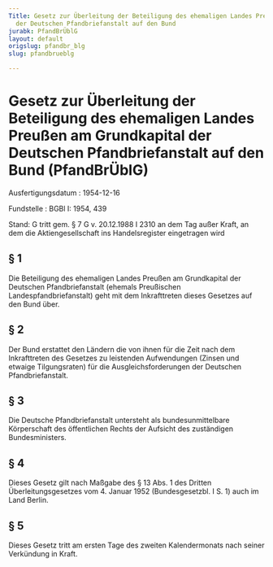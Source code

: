 ```yaml
---
Title: Gesetz zur Überleitung der Beteiligung des ehemaligen Landes Preußen am Grundkapital
  der Deutschen Pfandbriefanstalt auf den Bund
jurabk: PfandBrÜblG
layout: default
origslug: pfandbr_blg
slug: pfandbrueblg

---
```


# Gesetz zur Überleitung der Beteiligung des ehemaligen Landes Preußen am Grundkapital der Deutschen Pfandbriefanstalt auf den Bund (PfandBrÜblG)

Ausfertigungsdatum
:   1954-12-16

Fundstelle
:   BGBl I: 1954, 439

Stand: G tritt gem. § 7 G v. 20.12.1988 I 2310 an dem Tag außer Kraft, an dem die Aktiengesellschaft ins Handelsregister eingetragen wird

## § 1

Die Beteiligung des ehemaligen Landes Preußen am Grundkapital der Deutschen Pfandbriefanstalt (ehemals Preußischen Landespfandbriefanstalt) geht mit dem Inkrafttreten dieses Gesetzes auf den Bund über.


## § 2

Der Bund erstattet den Ländern die von ihnen für die Zeit nach dem Inkrafttreten des Gesetzes zu leistenden Aufwendungen (Zinsen und etwaige Tilgungsraten) für die Ausgleichsforderungen der Deutschen Pfandbriefanstalt.


## § 3

Die Deutsche Pfandbriefanstalt untersteht als bundesunmittelbare Körperschaft des öffentlichen Rechts der Aufsicht des zuständigen Bundesministers.


## § 4

Dieses Gesetz gilt nach Maßgabe des § 13 Abs. 1 des Dritten Überleitungsgesetzes vom 4. Januar 1952 (Bundesgesetzbl. I S. 1) auch im Land Berlin.


## § 5

Dieses Gesetz tritt am ersten Tage des zweiten Kalendermonats nach seiner Verkündung in Kraft.

